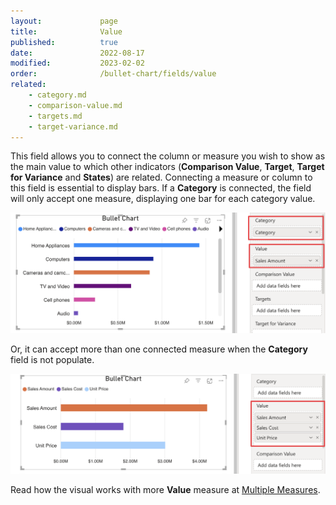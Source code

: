 ```yaml
---
layout:             page
title:              Value
published:          true
date:               2022-08-17
modified:           2023-02-02
order:              /bullet-chart/fields/value
related:
    - category.md
    - comparison-value.md
    - targets.md
    - target-variance.md  
---  
```

This field allows you to connect the column or measure you wish to show as the main value to which other indicators (**Comparison Value**, **Target**, **Target for Variance** and **States**) are related. 
Connecting a measure or column to this field is essential to display bars. If a **Category** is connected, the field will only accept one measure, displaying one bar for each category value.

<img src= "images/value-with-category.png" width="700">

Or, it can accept more than one connected measure when the **Category** field is not populate. 

<img src= "images/value-no-category.png" width="700">

Read how the visual works with more **Value** measure at [Multiple Measures](./../features/multiple-measures.md).